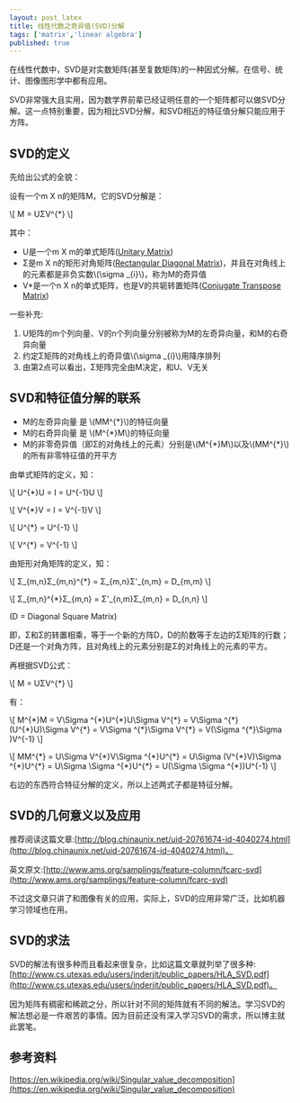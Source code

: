 ```yaml
---
layout: post_latex
title: 线性代数之奇异值(SVD)分解 
tags: ['matrix','linear algebra']
published: true
---
```


在线性代数中，SVD是对实数矩阵(甚至复数矩阵)的一种因式分解。在信号、统计、图像图形学中都有应用。

SVD非常强大且实用，因为数学界前辈已经证明任意的一个矩阵都可以做SVD分解。这一点特别重要，因为相比SVD分解，和SVD相近的特征值分解只能应用于方阵。

<!--more-->

## SVD的定义

先给出公式的全貌：

设有一个m X n的矩阵M，它的SVD分解是：

\\[ M = UΣV\^\{*\} \\]

其中：

- U是一个m X m的单式矩阵([Unitary Matrix](https://en.wikipedia.org/wiki/Unitary_matrix))
- Σ是m X n的矩形对角矩阵([Rectangular Diagonal Matrix](https://en.wikipedia.org/wiki/Diagonal_matrix))，并且在对角线上的元素都是非负实数\\(\\sigma \_\{i\}\\)，称为M的奇异值
- V*是一个n X n的单式矩阵，也是V的共轭转置矩阵([Conjugate Transpose Matrix](https://en.wikipedia.org/wiki/Conjugate_transpose))

一些补充:

1. U矩阵的m个列向量、V的n个列向量分别被称为M的左奇异向量，和M的右奇异向量
2. 约定Σ矩阵的对角线上的奇异值\\(\\sigma \_\{i\}\\)用降序排列
3. 由第2点可以看出，Σ矩阵完全由M决定，和U、V无关


## SVD和特征值分解的联系

- M的左奇异向量 是 \\(MM\^\{\*\}\\)的特征向量
- M的右奇异向量 是 \\(M\^\{\*\}M\\)的特征向量
- M的非零奇异值（即Σ的对角线上的元素）分别是\\(M\^\{\*\}M\\)以及\\(MM\^\{\*\}\\)的所有非零特征值的开平方

由单式矩阵的定义，知：

\\[ U\^\{*\}U = I = U\^\{-1\}U \\]

\\[ V\^\{*\}V = I = V\^\{-1\}V \\]

\\[ U\^\{*\} = U\^\{-1\} \\]

\\[ V\^\{*\} = V\^\{-1\} \\]

由矩形对角矩阵的定义，知：

\\[ Σ\_\{m,n\}Σ\_\{m,n\}\^\{*\} = Σ\_\{m,n\}Σ'\_\{n,m\} = D\_\{m,m\} \\]

\\[ Σ\_\{m,n\}\^\{*\}Σ\_\{m,n\} = Σ'\_\{n,m\}Σ\_\{m,n\} = D\_\{n,n\} \\]

(D = Diagonal Square Matrix)

即，Σ和Σ的转置相乘，等于一个新的方阵D，D的阶数等于左边的Σ矩阵的行数；D还是一个对角方阵，且对角线上的元素分别是Σ的对角线上的元素的平方。

再根据SVD公式：

\\[ M = UΣV\^\{*\} \\]

有：

\\[ M\^\{\*\}M = V\\Sigma \^\{\*\}U\^\{\*\}U\\Sigma V\^\{\*\} = V\\Sigma \^\{\*\}\(U\^\{\*\}U\)\\Sigma V\^\{\*\} = V\\Sigma \^\{\*\}\\Sigma V\^\{\*\} = V\(\\Sigma  \^\{\*\}\\Sigma \)V\^\{-1\}  \\]

\\[ MM\^\{\*\} = U\\Sigma V\^\{\*\}V\\Sigma \^\{\*\}U\^\{\*\} = U\\Sigma \(V\^\{\*\}V\)\\Sigma \^\{\*\}U\^\{\*\} = U\\Sigma \\Sigma \^\{\*\}U\^\{\*\} = U\(\\Sigma \\Sigma \^\{\*\}\)U\^\{-1\} \\]


右边的东西符合特征分解的定义，所以上述两式子都是特征分解。

## SVD的几何意义以及应用

推荐阅读这篇文章:[http://blog.chinaunix.net/uid-20761674-id-4040274.html](http://blog.chinaunix.net/uid-20761674-id-4040274.html)。

英文原文:[http://www.ams.org/samplings/feature-column/fcarc-svd](http://www.ams.org/samplings/feature-column/fcarc-svd)

不过这文章只讲了和图像有关的应用，实际上，SVD的应用非常广泛，比如机器学习领域也在用。


## SVD的求法

SVD的解法有很多种而且看起来很复杂，比如这篇文章就列举了很多种:[http://www.cs.utexas.edu/users/inderjit/public_papers/HLA_SVD.pdf](http://www.cs.utexas.edu/users/inderjit/public_papers/HLA_SVD.pdf)。

因为矩阵有稠密和稀疏之分，所以针对不同的矩阵就有不同的解法。学习SVD的解法想必是一件艰苦的事情。因为目前还没有深入学习SVD的需求，所以博主就此罢笔。


## 参考资料


[https://en.wikipedia.org/wiki/Singular_value_decomposition](https://en.wikipedia.org/wiki/Singular_value_decomposition)


